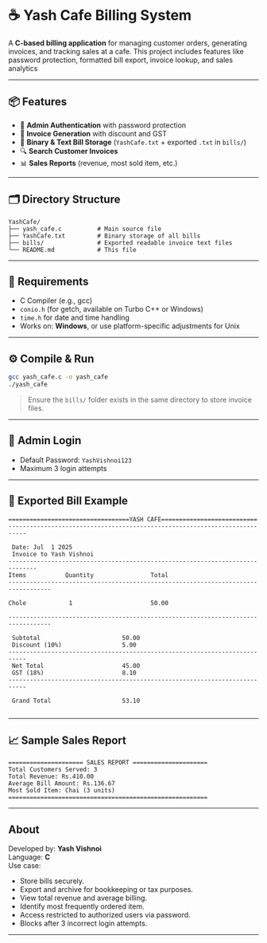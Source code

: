 # ☕ Yash Cafe Billing System

A **C-based billing application** for managing customer orders, generating invoices, and tracking sales at a cafe. This project includes features like password protection, formatted bill export, invoice lookup, and sales analytics

---

## 📦 Features

- 🔐 **Admin Authentication** with password protection
- 🧾 **Invoice Generation** with discount and GST
- 📁 **Binary & Text Bill Storage** (`YashCafe.txt` + exported `.txt` in `bills/`)
- 🔍 **Search Customer Invoices**
- 📊 **Sales Reports** (revenue, most sold item, etc.)

---

## 🗂️ Directory Structure

```
YashCafe/
├── yash_cafe.c          # Main source file
├── YashCafe.txt         # Binary storage of all bills
├── bills/               # Exported readable invoice text files
└── README.md            # This file
```

---

## 🧰 Requirements

- C Compiler (e.g., gcc)
- `conio.h` (for getch, available on Turbo C++ or Windows)
- `time.h` for date and time handling
- Works on: **Windows**, or use platform-specific adjustments for Unix

---

## ⚙️ Compile & Run

```bash
gcc yash_cafe.c -o yash_cafe
./yash_cafe
```

> Ensure the `bills/` folder exists in the same directory to store invoice files.

---

## 🔐 Admin Login

- Default Password: `YashVishnoi123`
- Maximum 3 login attempts

---

## 📄 Exported Bill Example

```
==================================YASH CAFE===========================
---------------------------------------------------------------------------

 Date: Jul  1 2025
 Invoice to Yash Vishnoi
------------------------------------------------------------------------------
Items           Quantity                Total
----------------------------------------------------------------------------------

Chole            1                      50.00

----------------------------------------------------------------------------------

 Subtotal                       50.00
 Discount (10%)                 5.00
---------------------------------------------------------------------------
 Net Total                      45.00
 GST (18%)                      8.10
---------------------------------------------------------------------------

 Grand Total                    53.10


```

---

## 📈 Sample Sales Report

```
===================== SALES REPORT =====================
Total Customers Served: 3
Total Revenue: Rs.410.00
Average Bill Amount: Rs.136.67
Most Sold Item: Chai (3 units)
========================================================
```

---

## About

Developed by: **Yash Vishnoi**  
Language: **C**  
Use case:

- Store bills securely.
- Export and archive for bookkeeping or tax purposes.
- View total revenue and average billing.
- Identify most frequently ordered item.
- Access restricted to authorized users via password.
- Blocks after 3 incorrect login attempts.

---
